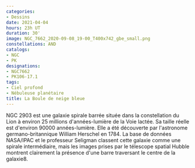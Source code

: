```yaml
---
categories:
- Dessins
date: 2021-04-04
hours: 23h UT
duration: 30'
image: NGC_7662_2020-09-08_19-00_T400x742_gbe_small.png
constellations: AND
catalogs:
- NGC
- PK
designations:
- NGC7662
- PK106-17.1 
tags:
- Ciel profond
- Nébuleuse planétaire
title: La Boule de neige bleue
---
```

NGC 2903 est une galaxie spirale barrée située dans la constellation du Lion à environ 25 millions d'années-lumière de la Voie lactée. Sa taille réelle est d'environ 90000 années-lumière. Elle a été découverte par l'astronome germano-britannique William Herschel en 1784. La base de données NASA/IPAC et le professeur Seligman classent cette galaxie comme une spirale intermédiaire, mais les images prises par le télescope spatial Hubble montrent clairement la présence d'une barre traversant le centre de la galaxie8. 
